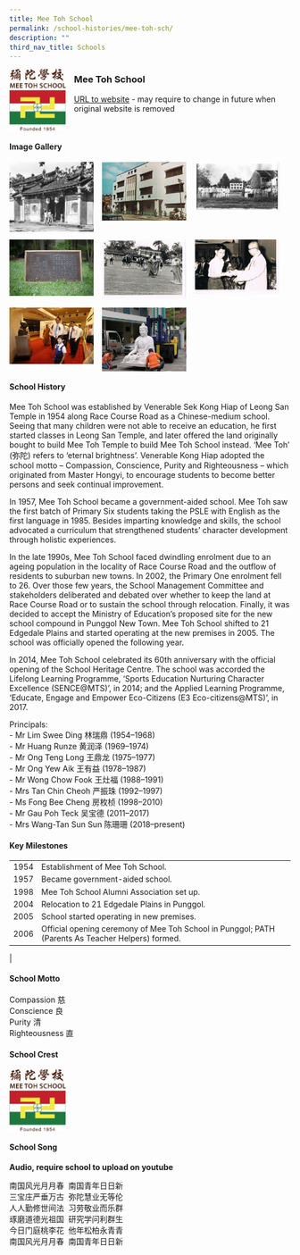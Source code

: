 ```yaml
---
title: Mee Toh School
permalink: /school-histories/mee-toh-sch/
description: ""
third_nav_title: Schools
---
```

<img src="/images/meetohsch1.jpg" style="width:20%;margin-right:15px;" align = "left">

### **Mee Toh School**
[URL to website](https://meetoh.moe.edu.sg/) - may require to change in future when original website is removed

<br clear="left">

#### **Image Gallery**

<p><a href="https://d1yxymztqoj7qn.amplifyapp.com/images/meetohsch2.jpg">  
<img src="/images/meetohsch2.jpg" style="width:30%;margin-right:15px;" align = "left">
</a></p>

<p><a href="https://d1yxymztqoj7qn.amplifyapp.com/images/meetohsch3.jpg">  
<img src="/images/meetohsch3.jpg" style="width:30%;margin-right:15px;" align = "left">
</a></p>

<p><a href="https://d1yxymztqoj7qn.amplifyapp.com/images/meetohsch4.jpg">  
<img src="/images/meetohsch4.jpg" style="width:30%;margin-right:15px;" align = "left">
</a></p>

<br clear="left">

<p><a href="https://d1yxymztqoj7qn.amplifyapp.com/images/meetohsch5.jpg">  
<img src="/images/meetohsch5.jpg" style="width:30%;margin-right:15px;" align = "left">
</a></p>

<p><a href="https://d1yxymztqoj7qn.amplifyapp.com/images/meetohsch6.jpg">  
<img src="/images/meetohsch6.jpg" style="width:30%;margin-right:15px;" align = "left">
</a></p>

<p><a href="https://d1yxymztqoj7qn.amplifyapp.com/images/meetohsch7.jpg">  
<img src="/images/meetohsch7.jpg" style="width:30%;margin-right:15px;" align = "left">
</a></p>

<br clear="left">

<p><a href="https://d1yxymztqoj7qn.amplifyapp.com/images/meetohsch8.jpg">  
<img src="/images/meetohsch8.jpg" style="width:30%;margin-right:15px;" align = "left">
</a></p>

<p><a href="https://d1yxymztqoj7qn.amplifyapp.com/images/meetohsch9.jpg">  
<img src="/images/meetohsch9.jpg" style="width:30%;margin-right:15px;" align = "left">
</a></p>

<br clear="left">

#### **School History**
Mee Toh School was established by Venerable Sek Kong Hiap of Leong San Temple in 1954 along Race Course Road as a Chinese-medium school. Seeing that many children were not able to receive an education, he first started classes in Leong San Temple, and later offered the land originally bought to build Mee Toh Temple to build Mee Toh School instead. ‘Mee Toh’ (弥陀) refers to ‘eternal brightness’. Venerable Kong Hiap adopted the school motto – Compassion, Conscience, Purity and Righteousness – which originated from Master Hongyi, to encourage students to become better persons and seek continual improvement.    
  
In 1957, Mee Toh School became a government-aided school. Mee Toh saw the first batch of Primary Six students taking the PSLE with English as the first language in 1985. Besides imparting knowledge and skills, the school advocated a curriculum that strengthened students’ character development through holistic experiences.   
  
In the late 1990s, Mee Toh School faced dwindling enrolment due to an ageing population in the locality of Race Course Road and the outflow of residents to suburban new towns. In 2002, the Primary One enrolment fell to 26. Over those few years, the School Management Committee and stakeholders deliberated and debated over whether to keep the land at Race Course Road or to sustain the school through relocation. Finally, it was decided to accept the Ministry of Education’s proposed site for the new school compound in Punggol New Town. Mee Toh School shifted to 21 Edgedale Plains and started operating at the new premises in 2005. The school was officially opened the following year.  
  
In 2014, Mee Toh School celebrated its 60th anniversary with the official opening of the School Heritage Centre. The school was accorded the Lifelong Learning Programme, ‘Sports Education Nurturing Character Excellence (SENCE@MTS)’, in 2014; and the Applied Learning Programme, ‘Educate, Engage and Empower Eco-Citizens (E3 Eco-citizens@MTS)’, in 2017.

Principals:<br>
\- Mr Lim Swee Ding 林瑞鼎 (1954–1968)<br>
\- Mr Huang Runze 黄润泽 (1969–1974)<br>
\- Mr Ong Teng Long 王鼎龙 (1975–1977)<br>
\- Mr Ong Yew Aik 王有益 (1978–1987)<br>
\- Mr Wong Chow Fook 王灶福 (1988–1991)<br> 
\- Mrs Tan Chin Cheoh 严振珠 (1992–1997)<br>
\- Ms Fong Bee Cheng 房枚桢 (1998–2010)<br>
\- Mr Gau Poh Teck 吴宝德 (2011–2017)<br>
\- Mrs Wang-Tan Sun Sun 陈珊珊 (2018–present)

#### **Key Milestones**

|  |  |
|:---:|---|
| 1954 | Establishment of Mee Toh School. |
| 1957 | Became government-aided school. |
| 1998 | Mee Toh School Alumni Association set up. |
| 2004 | Relocation to 21 Edgedale Plains in Punggol. |
| 2005 | School started operating in new premises. |
| 2006 | Official opening ceremony of Mee Toh School in Punggol; PATH (Parents As Teacher Helpers) formed. |
|

#### **School Motto**
Compassion 慈<br>
Conscience 良<br>
Purity 清<br>
Righteousness 直

#### **School Crest**
<img src="/images/meetohsch1.jpg" style="width:20%;margin-right:15px;" align = "left">

<br clear="left">

#### **School Song**
**Audio, require school to upload on youtube**

南国风光月月春  南国青年日日新<br>
三宝庄严垂万古  弥陀慧业无等伦<br>
人人勤修世间法  习劳敬业而乐群<br>
琢磨道德光祖国  研究学问利群生<br>
今日门庭桃李花  他年松柏永青青<br>
南国风光月月春  南国青年日日新
